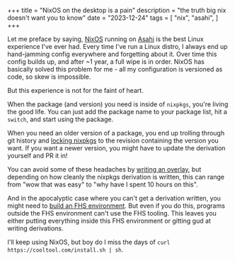 +++
title = "NixOS on the desktop is a pain"
description = "the truth big nix doesn't want you to know"
date = "2023-12-24"
tags = [
  "nix",
  "asahi",
]
+++

Let me preface by saying, [NixOS](https://nixos.org/) running on [Asahi](https://asahilinux.org/) is the best Linux experience I've ever had. Every time I've run a Linux distro, I always end up hand-jamming config everywhere and forgetting about it. Over time this config builds up, and after ~1 year, a full wipe is in order. NixOS has basically solved this problem for me - all my configuration is versioned as code, so skew is impossible.

But this experience is not for the faint of heart.

When the package (and version) you need is inside of `nixpkgs`, you're living the good life. You can just add the package name to your package list, hit a `switch`, and start using the package.

When you need an older version of a package, you end up trolling through git history and [locking nixpkgs](https://github.com/pawalt/personal-site/blob/ef42d120310b054d85ace54f80d07a3fcfc9226a/flake.nix#L4) to the revision containing the version you want. If you want a newer version, you might have to update the derivation yourself and PR it in!

You can avoid some of these headaches by [writing an overlay](https://github.com/pawalt/setup/blob/c46fedbdbbd71cfcad6fac0a66661015a2916277/overlays/ollama.nix#L14), but depending on how cleanly the nixpkgs derivation is written, this can range from "wow that was easy" to "why have I spent 10 hours on this".

And in the apocalyptic case where you can't get a derivation written, you might need to [build an FHS environment](https://nixos.org/manual/nixpkgs/stable/#sec-fhs-environments). But even if you do this, programs outside the FHS environment can't use the FHS tooling. This leaves you either putting everything inside this FHS environment or gitting gud at writing derivations.

I'll keep using NixOS, but boy do I miss the days of `curl https://cooltool.com/install.sh | sh`.
